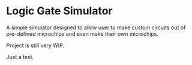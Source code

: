 # Logic Gate Simulator

A simple simulator designed to allow user to make custom circuits out of pre-defined microchips and even make their own microchips.

Project is still very WIP.

Just a test.